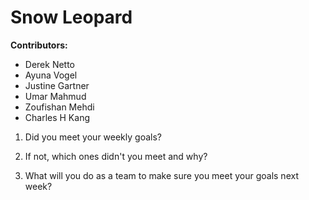 # Snow Leopard

**Contributors:**
- Derek Netto
- Ayuna Vogel 
- Justine Gartner
- Umar Mahmud
- Zoufishan Mehdi
- Charles H Kang



1. Did you meet your weekly goals?



2. If not, which ones didn't you meet and why?


3. What will you do as a team to make sure you meet your goals next week?



